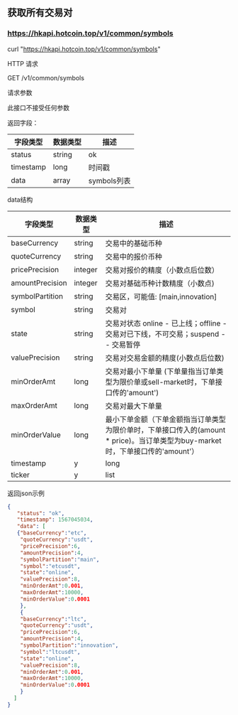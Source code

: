 ## 获取所有交易对
### https://hkapi.hotcoin.top/v1/common/symbols
curl "https://hkapi.hotcoin.top/v1/common/symbols"

HTTP 请求

GET /v1/common/symbols

请求参数

此接口不接受任何参数

返回字段：

字段类型|数据类型|描述
------------- | ------------- |  ------------- 
status|string|ok
timestamp|long|时间戳
data|array|symbols列表


data结构

字段类型|数据类型|描述
------------- | ------------- |  ------------- 
baseCurrency|string|交易中的基础币种
quoteCurrency|string|交易中的报价币种
pricePrecision|integer|交易对报价的精度（小数点后位数）
amountPrecision|integer|交易对基础币种计数精度（小数点)
symbolPartition|string|交易区，可能值: [main,innovation]
symbol|string|交易对
state|string|交易对状态 online - 已上线；offline - 交易对已下线，不可交易；suspend -- 交易暂停
valuePrecision|string|交易对交易金额的精度(小数点后位数)
minOrderAmt|long|交易对最小下单量 (下单量指当订单类型为限价单或sell-market时，下单接口传的'amount')
maxOrderAmt|long|交易对最大下单量
minOrderValue|long|最小下单金额（下单金额指当订单类型为限价单时，下单接口传入的(amount * price)。当订单类型为buy-market时，下单接口传的'amount'）
timestamp|y|long|当前毫秒数||
ticker|y|list|数据||



返回json示例

```json
{
   "status": "ok",
   "timestamp": 1567045034,
   "data": [
   {"baseCurrency":"etc",
    "quoteCurrency":"usdt",
    "pricePrecision":6,
    "amountPrecision":4,
    "symbolPartition":"main",
    "symbol":"etcusdt",
    "state":"online",
    "valuePrecision":8,
    "minOrderAmt":0.001,
    "maxOrderAmt":10000,
    "minOrderValue":0.0001
    },
    {
    "baseCurrency":"ltc",
    "quoteCurrency":"usdt",
    "pricePrecision":6,
    "amountPrecision":4,
    "symbolPartition":"innovation",
    "symbol":"ltcusdt",
    "state":"online",
    "valuePrecision":8,
    "minOrderAmt":0.001,
    "maxOrderAmt":10000,
    "minOrderValue":0.0001
    }
  ]
}
```

